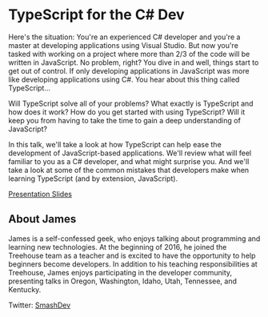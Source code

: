 
# TypeScript for the C\# Dev

Here's the situation: You're an experienced C# developer and you're a master at developing applications using Visual Studio. But now you're tasked with working on a project where more than 2/3 of the code will be written in JavaScript. No problem, right? You dive in and well, things start to get out of control. If only developing applications in JavaScript was more like developing applications using C#. You hear about this thing called TypeScript...

Will TypeScript solve all of your problems? What exactly is TypeScript and how does it work? How do you get started with using TypeScript? Will it keep you from having to take the time to gain a deep understanding of JavaScript?

In this talk, we'll take a look at how TypeScript can help ease the development of JavaScript-based applications. We'll review what will feel familiar to you as a C# developer, and what might surprise you. And we'll take a look at some of the common mistakes that developers make when learning TypeScript (and by extension, JavaScript).

[Presentation Slides](http://smashdev.com/padnug-typescript-for-the-csharp-dev/presentation.html)

## About James

James is a self-confessed geek, who enjoys talking about programming and learning new technologies. At the beginning of 2016, he joined the Treehouse team as a teacher and is excited to have the opportunity to help beginners become developers. In addition to his teaching responsibilities at Treehouse, James enjoys participating in the developer community, presenting talks in Oregon, Washington, Idaho, Utah, Tennessee, and Kentucky.

Twitter: [SmashDev](https://twitter.com/SmashDev)
